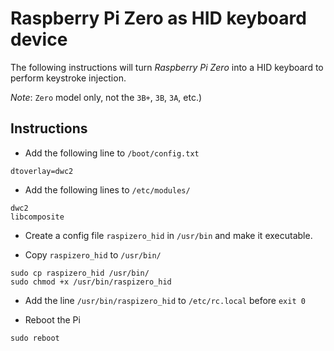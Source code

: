 # Raspberry Pi Zero as HID keyboard device

The following instructions will turn *Raspberry Pi Zero* into a HID keyboard to perform keystroke injection.

*Note*: `Zero` model only, not the `3B+`, `3B`, `3A`, etc.)

## Instructions

- Add the following line to `/boot/config.txt`

```
dtoverlay=dwc2
```

- Add the following lines to `/etc/modules/`

```
dwc2
libcomposite
```

- Create a config file `raspizero_hid` in `/usr/bin` and make it executable.

- Copy `raspizero_hid` to `/usr/bin/`

```
sudo cp raspizero_hid /usr/bin/
sudo chmod +x /usr/bin/raspizero_hid
```

- Add the line `/usr/bin/raspizero_hid` to `/etc/rc.local` before `exit 0`

- Reboot the Pi

```
sudo reboot
```
